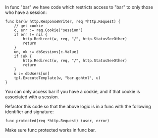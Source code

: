 In func "bar" we have code which restricts access to "bar" to only those who have a session:


```
func bar(w http.ResponseWriter, req *http.Request) {
	// get cookie
	c, err := req.Cookie("session")
	if err != nil {
		http.Redirect(w, req, "/", http.StatusSeeOther)
		return
	}
	un, ok := dbSessions[c.Value]
	if !ok {
		http.Redirect(w, req, "/", http.StatusSeeOther)
		return
	}
	u := dbUsers[un]
	tpl.ExecuteTemplate(w, "bar.gohtml", u)
}

```
	
You can only access bar if you have a cookie, and if that cookie is associated with a session.

Refactor this code so that the above logic is in a func with the following identifier and signature:

```
func protected(req *http.Request) (user, error) 
```

Make sure func protected works in func bar.

